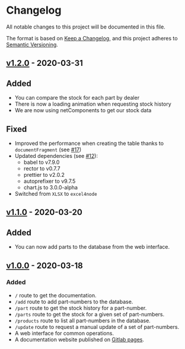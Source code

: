 # Changelog

All notable changes to this project will be documented in this file.

The format is based on [Keep a Changelog](https://keepachangelog.com/en/1.0.0/),
and this project adheres to [Semantic Versioning](https://semver.org/spec/v2.0.0.html).

## [v1.2.0] - 2020-03-31

## Added

- You can compare the stock for each part by dealer
- There is now a loading animation when requesting stock history
- We are now using netComponents to get our stock data

## Fixed

- Improved the performance when creating the table thanks to `documentFragment` (see [#17](https://gitlab.com/gaspacchio/back-to-the-future/-/issues/17))
- Updated dependencies (see [#12](https://gitlab.com/gaspacchio/back-to-the-future/-/issues/12)):
  - babel to v7.9.0
  - rector to v0.7.7
  - prettier to v2.0.2
  - autoprefixer to v9.7.5
  - chart.js to 3.0.0-alpha
- Switched from `XLSX` to `excel4node`

## [v1.1.0] - 2020-03-20

## Added

- You can now add parts to the database from the web interface.

## [v1.0.0] - 2020-03-18

### Added

- `/` route to get the documentation.
- `/add` route to add part-numbers to the database.
- `/part` route to get the stock history for a part-number.
- `/parts` route to get the stock for a given set of part-numbers.
- `/products` route to list all part-numbers in the database.
- `/update` route to request a manual update of a set of part-numbers.
- A web interface for common operations.
- A documentation website published on [Gitlab pages](https://gaspacchio.gitlab.io/back-to-the-future/#/).

[v1.2.0]: https://gitlab.com/gaspacchio/back-to-the-future/-/tags/v1.2.0
[v1.1.0]: https://gitlab.com/gaspacchio/back-to-the-future/-/tags/v1.1.0
[v1.0.0]: https://gitlab.com/gaspacchio/back-to-the-future/-/tags/v1.0.0
